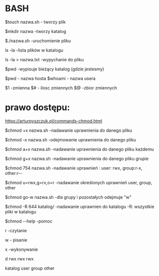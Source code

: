 # BASH
$touch nazwa.sh - tworzy plik

$mkdir nazwa -tworzy katalog

$./nazwa.sh -uruchomienie pliku

ls -la -lista plików w katalogu

ls -la > nazwa.txt   -wypychanie do pliku

$pwd                -wypisuje bieżący katalog (gdzie jestesmy)

$pwd                   - nazwa hosta
$whoami - nazwa usera

$1 -zmienna
$# - ilosc zmiennych
$@ -zbior zmiennych
# prawo dostępu:
https://arturpyszczuk.pl/commands-chmod.html

$chmod +x nazwa.sh      -nadawanie uprawnienia do danego pliku

$chmod -x nazwa.sh      -odejmowanie uprawnienia do danego pliku

$chmod a+x nazwa.sh     -nadawanie uprawnienia do danego pliku każdemu

$chmod g+x nazwa.sh     -nadawanie uprawnienia do danego pliku grupie

$chmod 754 nazwa.sh     -nadawanie uprawnień : user: rwx, group:r-x, other:r--

$chmod u=rwx,g=rx,o=r   -nadawanie określonych uprawnień user, group, other

$chmod go-w nazwa.sh    -dla grupy i pozostałych odejmuje "w"

$chmod -R 644 katalog/ -nadawanie uprawnien do katalogu  -R: wszystkie pliki w katalogu

$chmod --help          -pomoc 

r -czytanie

w - pisanie

x -wykonywanie


d           rwx           rwx       rwx

katalog     user           group   other


